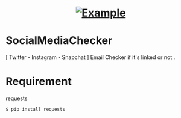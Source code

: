 <h1 align="center">
  <br>
  <a href="https://github.com/Fah4d"><img src="https://i.imgur.com/cKxxf6T.png" alt="Example"></a>
  <br>
</h1>

# SocialMediaChecker
[ Twitter - Instagram - Snapchat ] Email Checker if it's linked or not . 


# Requirement

 requests 

` $ pip install requests `
